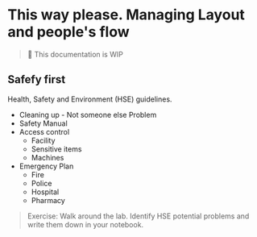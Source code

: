 # This way please. Managing Layout and people's flow

> :construction: This documentation is WIP


## Safefy first
Health, Safety and Environment (HSE) guidelines.
* Cleaning up - Not someone else Problem
* Safety Manual
* Access control
  * Facility
  * Sensitive items
  * Machines
* Emergency Plan
  * Fire
  * Police
  * Hospital
  * Pharmacy

> Exercise: Walk around the lab. Identify HSE potential problems and write them down in your notebook.
